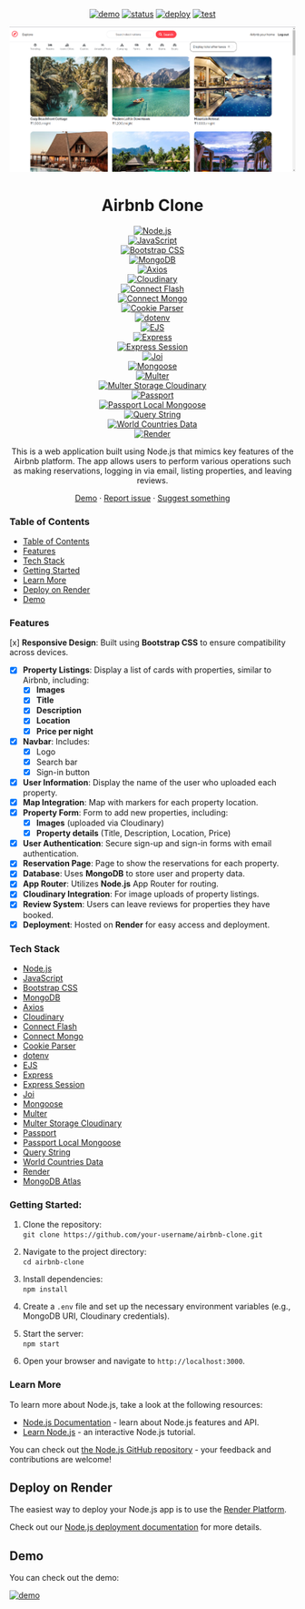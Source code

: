 [demo]: https://img.shields.io/badge/🚀%20Live%20Demo-000000?style=for-the-badge&&logoColor=white&color=0a6bdb
[demo-link]: https://airbnb-clone-fgly.onrender.com/
[status]: https://img.shields.io/endpoint?url=https%3A%2F%2Fraw.githubusercontent.com%2Fwrujel%2Fmonitor-repos%2Fmain%2Fdata%2Fairbnb-clone.json
[deploy]: https://img.shields.io/github/deployments/wrujel/airbnb-clone/production?style=for-the-badge&label=Deploy
[tests]: https://img.shields.io/endpoint?url=https%3A%2F%2Fraw.githubusercontent.com%2Fwrujel%2Fmonitor-tests%2Fmain%2Fdata%2Fairbnb-clone.json

<div align='center'>

[![demo][demo]][demo-link]
[![status][status]](/)
[![deploy][deploy]](/)
[![test][tests]](/)

</div>

<div align='center'>
  <a href='/'>
    <img
      src='/assets/Screenshot.png'
      alt='Screenshot of the app'
    />
  </a>
</div>

<div align="center">
  <h1>Airbnb Clone</h1>
</div>

<div style="text-align: center;">

[![Node.js](https://img.shields.io/badge/Node.js-339933?style=for-the-badge&logo=node.js&logoColor=white)](https://nodejs.org/en/)  
[![JavaScript](https://img.shields.io/badge/JavaScript-F7DF1E?style=for-the-badge&logo=javascript&logoColor=black)](https://developer.mozilla.org/en-US/docs/Web/JavaScript)  
[![Bootstrap CSS](https://img.shields.io/badge/Bootstrap-CB48D7?style=for-the-badge&logo=bootstrap&logoColor=white)](https://getbootstrap.com/)  
[![MongoDB](https://img.shields.io/badge/MongoDB-47A248?style=for-the-badge&logo=mongodb&logoColor=white)](https://www.mongodb.com/)  
[![Axios](https://img.shields.io/badge/Axios-5A29E4?style=for-the-badge&logo=axios&logoColor=white)](https://axios-http.com/)  
[![Cloudinary](https://img.shields.io/badge/Cloudinary-0A3A91?style=for-the-badge&logo=cloudinary&logoColor=white)](https://cloudinary.com/)  
[![Connect Flash](https://img.shields.io/badge/Connect--Flash-6F7E60?style=for-the-badge&logo=npm&logoColor=white)](https://www.npmjs.com/package/connect-flash)  
[![Connect Mongo](https://img.shields.io/badge/Connect--Mongo-4C4C4C?style=for-the-badge&logo=npm&logoColor=white)](https://www.npmjs.com/package/connect-mongo)  
[![Cookie Parser](https://img.shields.io/badge/Cookie--Parser-6D4F39?style=for-the-badge&logo=npm&logoColor=white)](https://www.npmjs.com/package/cookie-parser)  
[![dotenv](https://img.shields.io/badge/dotenv-5A8F3E?style=for-the-badge&logo=npm&logoColor=white)](https://www.npmjs.com/package/dotenv)  
[![EJS](https://img.shields.io/badge/EJS-9E593A?style=for-the-badge&logo=ejs&logoColor=white)](https://www.npmjs.com/package/ejs)  
[![Express](https://img.shields.io/badge/Express-000000?style=for-the-badge&logo=express&logoColor=white)](https://expressjs.com/)  
[![Express Session](https://img.shields.io/badge/Express--Session-45B8A2?style=for-the-badge&logo=express&logoColor=white)](https://www.npmjs.com/package/express-session)  
[![Joi](https://img.shields.io/badge/Joi-9B5DE5?style=for-the-badge&logo=joi&logoColor=white)](https://www.npmjs.com/package/joi)  
[![Mongoose](https://img.shields.io/badge/Mongoose-880000?style=for-the-badge&logo=mongoose&logoColor=white)](https://mongoosejs.com/)  
[![Multer](https://img.shields.io/badge/Multer-2A6EBB?style=for-the-badge&logo=multer&logoColor=white)](https://www.npmjs.com/package/multer)  
[![Multer Storage Cloudinary](https://img.shields.io/badge/Multer--Storage--Cloudinary-FFF?style=for-the-badge&logo=cloudinary&logoColor=white)](https://www.npmjs.com/package/multer-storage-cloudinary)  
[![Passport](https://img.shields.io/badge/Passport-1E1F26?style=for-the-badge&logo=npm&logoColor=white)](http://www.passportjs.org/)  
[![Passport Local Mongoose](https://img.shields.io/badge/Passport--Local--Mongoose-68A0C5?style=for-the-badge&logo=npm&logoColor=white)](https://www.npmjs.com/package/passport-local-mongoose)  
[![Query String](https://img.shields.io/badge/Query--String-3A5A40?style=for-the-badge&logo=npm&logoColor=white)](https://www.npmjs.com/package/query-string)  
[![World Countries Data](https://img.shields.io/badge/World--Countries--Data-009639?style=for-the-badge&logo=npm&logoColor=white)](https://www.npmjs.com/package/world-countries-data)  
[![Render](https://img.shields.io/badge/Render-05A6D3?style=for-the-badge&logo=render&logoColor=white)](https://render.com/)

</div>

<div align='center'>
  This is a web application built using Node.js that mimics key features of the Airbnb platform. The app allows users to perform various operations such as making reservations, logging in via email, listing properties, and leaving reviews.

[Demo](https://airbnb-clone-fgly.onrender.com/) · [Report issue](/issues) · [Suggest something](/issues)

</div>

### Table of Contents

- [Table of Contents](#table-of-contents)
- [Features](#features)
- [Tech Stack](#tech-stack)
- [Getting Started](#getting-started)
- [Learn More](#learn-more)
- [Deploy on Render](#deploy-on-render)
- [Demo](#demo)

### Features

[x] **Responsive Design**: Built using **Bootstrap CSS** to ensure compatibility across devices.

- [x] **Property Listings**: Display a list of cards with properties, similar to Airbnb, including:
  - [x] **Images**
  - [x] **Title**
  - [x] **Description**
  - [x] **Location**
  - [x] **Price per night**
- [x] **Navbar**: Includes:
  - [x] Logo
  - [x] Search bar
  - [x] Sign-in button
- [x] **User Information**: Display the name of the user who uploaded each property.
- [x] **Map Integration**: Map with markers for each property location.
- [x] **Property Form**: Form to add new properties, including:
  - [x] **Images** (uploaded via Cloudinary)
  - [x] **Property details** (Title, Description, Location, Price)
- [x] **User Authentication**: Secure sign-up and sign-in forms with email authentication.
- [x] **Reservation Page**: Page to show the reservations for each property.
- [x] **Database**: Uses **MongoDB** to store user and property data.
- [x] **App Router**: Utilizes **Node.js** App Router for routing.
- [x] **Cloudinary Integration**: For image uploads of property listings.
- [x] **Review System**: Users can leave reviews for properties they have booked.
- [x] **Deployment**: Hosted on **Render** for easy access and deployment.

### Tech Stack

- [Node.js](https://nodejs.org/en/)
- [JavaScript](https://developer.mozilla.org/en-US/docs/Web/JavaScript)
- [Bootstrap CSS](https://getbootstrap.com/)
- [MongoDB](https://www.mongodb.com/)
- [Axios](https://axios-http.com/)
- [Cloudinary](https://cloudinary.com/)
- [Connect Flash](https://www.npmjs.com/package/connect-flash)
- [Connect Mongo](https://www.npmjs.com/package/connect-mongo)
- [Cookie Parser](https://www.npmjs.com/package/cookie-parser)
- [dotenv](https://www.npmjs.com/package/dotenv)
- [EJS](https://www.npmjs.com/package/ejs)
- [Express](https://expressjs.com/)
- [Express Session](https://www.npmjs.com/package/express-session)
- [Joi](https://www.npmjs.com/package/joi)
- [Mongoose](https://mongoosejs.com/)
- [Multer](https://www.npmjs.com/package/multer)
- [Multer Storage Cloudinary](https://www.npmjs.com/package/multer-storage-cloudinary)
- [Passport](http://www.passportjs.org/)
- [Passport Local Mongoose](https://www.npmjs.com/package/passport-local-mongoose)
- [Query String](https://www.npmjs.com/package/query-string)
- [World Countries Data](https://www.npmjs.com/package/world-countries-data)
- [Render](https://render.com/)
- [MongoDB Atlas](https://www.mongodb.com/cloud/atlas/)

### Getting Started:

1. Clone the repository:  
   `git clone https://github.com/your-username/airbnb-clone.git`

2. Navigate to the project directory:  
   `cd airbnb-clone`

3. Install dependencies:  
   `npm install`

4. Create a `.env` file and set up the necessary environment variables (e.g., MongoDB URI, Cloudinary credentials).

5. Start the server:  
   `npm start`

6. Open your browser and navigate to `http://localhost:3000`.

### Learn More

To learn more about Node.js, take a look at the following resources:

- [Node.js Documentation](https://nodejs.org/en/docs/) - learn about Node.js features and API.
- [Learn Node.js](https://nodejs.dev/) - an interactive Node.js tutorial.

You can check out [the Node.js GitHub repository](https://github.com/nodejs/node) - your feedback and contributions are welcome!

## Deploy on Render

The easiest way to deploy your Node.js app is to use the [Render Platform](https://render.com/).

Check out our [Node.js deployment documentation](https://render.com/docs/deploy-node-app) for more details.

## Demo

You can check out the demo:

[![demo][demo]][demo-link]
